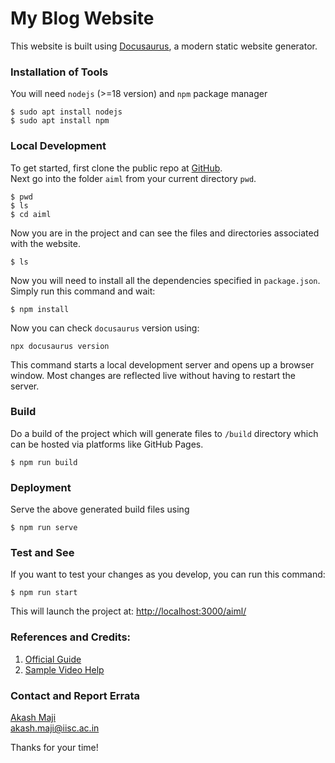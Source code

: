 # My Blog Website

This website is built using [Docusaurus](https://docusaurus.io/), a modern static website generator.

### Installation of Tools
You will need `nodejs` (>=18 version) and `npm` package manager
```
$ sudo apt install nodejs
$ sudo apt install npm
```

### Local Development
To get started, first clone the public repo at [GitHub](https://github.com/surajmaji10/aiml).\
Next go into the folder `aiml` from your current directory `pwd`.

```
$ pwd
$ ls
$ cd aiml
```
Now you are in the project and can see the files and directories associated with the website.
```
$ ls
```
Now you will need to install all the dependencies specified in `package.json`.\
Simply run this command and wait:
```
$ npm install
```
Now you can check `docusaurus` version using:
``` 
npx docusaurus version
```

This command starts a local development server and opens up a browser window. Most changes are reflected live without having to restart the server.

### Build
Do a build of the project which will generate files to `/build` directory which can be hosted via platforms like GitHub Pages.
```
$ npm run build
```

[//]: # (This command generates static content into the `build` directory and can be served using any static contents hosting service.)

### Deployment
Serve the above generated build files using
```
$ npm run serve
```

### Test and See
If you want to test your changes as you develop, you can run this command:
```
$ npm run start
```
This will launch the project at: [http://localhost:3000/aiml/](http://localhost:3000/aiml/)

[//]: # (If you are using GitHub pages for hosting, this command is a convenient way to build the website and push to the `gh-pages` branch.)

### References and Credits:
1. [Official Guide](https://docusaurus.io/docs/installation)
2. [Sample Video Help](https://www.youtube.com/watch?v=QfqLQwPxFWw&t=692s&ab_channel=FedericoTartarini)

### Contact and Report Errata
[Akash Maji](https://www.akashmaji.me/)\
[akash.maji@iisc.ac.in](mailto:akash.maji@iisc.ac.in)

Thanks for your time!
